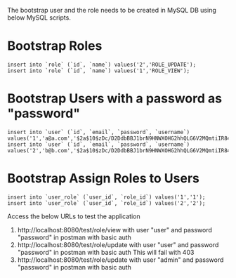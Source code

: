 The bootstrap user and the role needs to be created in MySQL DB 
using below MySQL scripts.

# Bootstrap Roles
```
insert into `role` (`id`, `name`) values('2','ROLE_UPDATE');
insert into `role` (`id`, `name`) values('1','ROLE_VIEW');
```

# Bootstrap Users with a password as "password"
```
insert into `user` (`id`, `email`, `password`, `username`) values('1','a@a.com','$2a$10$zDc/D2DdbBBJ1brN9HNWXOHG2hhQLG6V2MQmtiIR84tpAFopLpJZ6','user');
insert into `user` (`id`, `email`, `password`, `username`) values('2','b@b.com','$2a$10$zDc/D2DdbBBJ1brN9HNWXOHG2hhQLG6V2MQmtiIR84tpAFopLpJZ6','admin');
```

# Bootstrap Assign Roles to Users
```
insert into `user_role` (`user_id`, `role_id`) values('1','1');
insert into `user_role` (`user_id`, `role_id`) values('2','2');
```





 Access the below URLs to test the application
1. http://localhost:8080/test/role/view with user "user" and password "password" in postman with basic auth
2. http://localhost:8080/test/role/update with user "user" and password "password" in postman with basic auth
   This will fail with 403
3. http://localhost:8080/test/role/update with user "admin" and password "password" in postman with basic auth   
 
